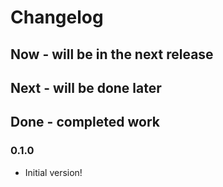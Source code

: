 # Changelog

## Now - will be in the next release

## Next - will be done later

## Done - completed work

### 0.1.0

- Initial version!
